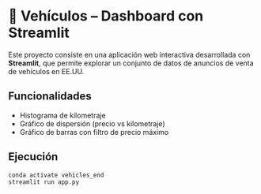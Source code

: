 # 🚗 Vehículos – Dashboard con Streamlit

Este proyecto consiste en una aplicación web interactiva desarrollada con **Streamlit**, 
que permite explorar un conjunto de datos de anuncios de venta de vehículos en EE.UU.

## Funcionalidades
- Histograma de kilometraje
- Gráfico de dispersión (precio vs kilometraje)
- Gráfico de barras con filtro de precio máximo 

## Ejecución
```bash
conda activate vehicles_end
streamlit run app.py
